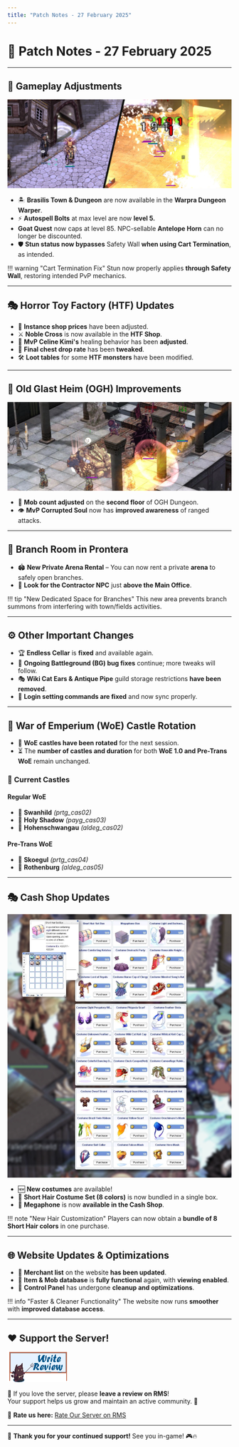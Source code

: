 ```yaml
---
title: "Patch Notes - 27 February 2025"
---
```


# 📝 **Patch Notes - 27 February 2025**

---

## 🚀 **Gameplay Adjustments**  

![Gameplay Adjustments](img/uaro-branch-room@2x.webp) 

- 🏝️ **Brasilis Town & Dungeon** are now available in the **Warpra Dungeon Warper**.
- ⚡ **Autospell Bolts** at max level are now **level 5.**
- **Goat Quest** now caps at level 85. NPC-sellable **Antelope Horn** can no longer be discounted.
- 🛡️ **Stun status now bypasses** Safety Wall **when using Cart Termination**, as intended.

!!! warning "Cart Termination Fix"
    Stun now properly applies **through Safety Wall**, restoring intended PvP mechanics.

---

## 🎭 **Horror Toy Factory (HTF) Updates**    

- 🏪 **Instance shop prices** have been adjusted.  
- ⚔️ **Noble Cross** is now available in the **HTF Shop**.  
- 🧟 **MvP Celine Kimi's** healing behavior has been **adjusted**.  
- 🎁 **Final chest drop rate** has been **tweaked**.  
- 🛠️ **Loot tables** for some **HTF monsters** have been modified.  

---

## 🏰 **Old Glast Heim (OGH) Improvements**  

![OGH Dungeon](img/uaro-ogh-update@2x.webp)  

- 🦴 **Mob count adjusted** on the **second floor** of OGH Dungeon.  
- 👁️ **MvP Corrupted Soul** now has **improved awareness** of ranged attacks.  

---

## 🌿 **Branch Room in Prontera**  

- 🏟️ **New Private Arena Rental** – You can now rent a private **arena** to safely open branches.  
- 🎯 **Look for the Contractor NPC** just **above the Main Office**.  

!!! tip "New Dedicated Space for Branches"
    This new area prevents branch summons from interfering with town/fields activities.

---

## ⚙️ **Other Important Changes**  

- 🏆 **Endless Cellar** is **fixed** and available again.  
- 🔧 **Ongoing Battleground (BG) bug fixes** continue; more tweaks will follow.   
- 🎭 **Wiki Cat Ears & Antique Pipe** guild storage restrictions **have been removed**.  
- 🔄 **Login setting commands are fixed** and now sync properly.  

---

## 🏰 **War of Emperium (WoE) Castle Rotation**  

- 🏰 **WoE castles have been rotated** for the next session.  
- ⏳ The **number of castles and duration** for both **WoE 1.0 and Pre-Trans WoE** remain unchanged.  

### 🏯 **Current Castles**  

#### **Regular WoE**  
- 🏰 **Swanhild** *(prtg_cas02)*  
- 🏰 **Holy Shadow** *(payg_cas03)*  
- 🏰 **Hohenschwangau** *(aldeg_cas02)*  

#### **Pre-Trans WoE**  
- 🏰 **Skoegul** *(prtg_cas04)*  
- 🏰 **Rothenburg** *(aldeg_cas05)* 
---

## 🎭 **Cash Shop Updates**  

![Feb Cash](img/02272025-cashshop@2x.webp) 

- 🆕 **New costumes** are available!  
- 🎨 **Short Hair Costume Set (8 colors)** is now bundled in a single box.  
- 📢 **Megaphone** is now **available in the Cash Shop**.  

!!! note "New Hair Customization"
    Players can now obtain a **bundle of 8 Short Hair colors** in one purchase.

---

## 🌐 **Website Updates & Optimizations**  

- 🛒 **Merchant list** on the website **has been updated**.  
- 📖 **Item & Mob database** is **fully functional** again, with **viewing enabled**.  
- 🚀 **Control Panel** has undergone **cleanup and optimizations**.  

!!! info "Faster & Cleaner Functionality"
    The website now runs **smoother** with **improved database access**.

---

## ❤️ **Support the Server!**  

![Support](img/writereviewover2.gif) 

💬 If you love the server, please **leave a review on RMS**!  
Your support helps us grow and maintain an active community. 🚀  

📢 **Rate us here:** [Rate Our Server on RMS](https://ratemyserver.net/index.php?page=detailedlistserver&serid=22102&itv=6&url_sname=UARO%20World%20of%20your%20dream)  

---

🎉 **Thank you for your continued support!** See you in-game! 🎮🔥  
